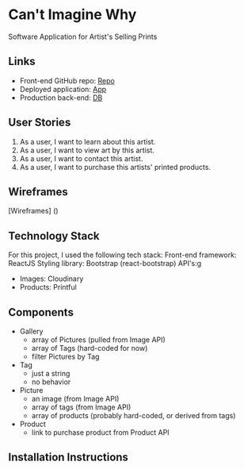 
# Can't Imagine Why
Software Application for Artist's Selling Prints

## Links
* Front-end GitHub repo: [Repo]()
* Deployed application: [App]()
* Production back-end: [DB]()

## User Stories

1. As a user, I want to learn about this artist.
2. As a user, I want to view art by this artist.
3. As a user, I want to contact this artist.
4. As a user, I want to purchase this artists' printed products.

## Wireframes

[Wireframes] ()

## Technology Stack

For this project, I used the following tech stack:
Front-end framework: ReactJS
Styling library: Bootstrap (react-bootstrap)
API's:g
* Images: Cloudinary
* Products: Printful

## Components
* Gallery
  - array of Pictures (pulled from Image API)
  - array of Tags (hard-coded for now)
  - filter Pictures by Tag
* Tag
  - just a string
  - no behavior
* Picture
  - an image (from Image API)
  - array of tags (from Image API)
  - array of products (probably hard-coded, or derived from tags)
* Product
  - link to purchase product from Product API

## Installation Instructions
